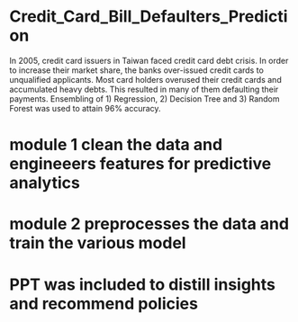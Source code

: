 # Credit_Card_Bill_Defaulters_Prediction
In 2005, credit card issuers in Taiwan faced credit card debt crisis. In order to increase their market share, the banks over-issued credit cards to unqualified applicants. Most card holders overused their credit cards and accumulated heavy debts. This resulted in many of them defaulting their payments. Ensembling of 1) Regression, 2) Decision Tree and 3) Random Forest was used to attain 96% accuracy. 

# module 1 clean the data and engineeers features for predictive analytics 
# module 2 preprocesses the data and train the various model

# PPT was included to distill insights and recommend policies
